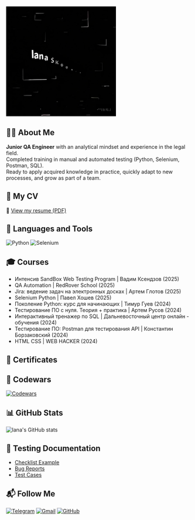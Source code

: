 ![Header](https://github.com/i-skogoreva/i-skogoreva/raw/main/assets/header.gif)

## 👩‍💻 About Me

**Junior QA Engineer** with an analytical mindset and experience in the legal field.  
Completed training in manual and automated testing (Python, Selenium, Postman, SQL).  
Ready to apply acquired knowledge in practice, quickly adapt to new processes, and grow as part of a team.

## 📄 My CV
📌 [View my resume (PDF)](https://drive.google.com/file/d/1UMLkq59CevpyXtVJN4xG8YcIQPg5EwNJ/view?usp=sharing)

## 🧰 Languages and Tools
![Python](https://img.shields.io/badge/Python-3776AB?style=for-the-badge&logo=python&logoColor=white)
![Selenium](https://img.shields.io/badge/Selenium-43B02A?style=for-the-badge&logo=selenium&logoColor=white)

## 🎓 Courses
- Интенсив SandBox Web Testing Program | Вадим Ксендзов (2025)
- QA Automation | RedRover School (2025)
- Jira: ведение задач на электронных досках | Артем Глотов (2025)
- Selenium Python | Павел Хошев (2025)
- Поколение Python: курс для начинающих | Тимур Гуев (2024)
- Тестирование ПО с нуля. Теория + практика | Артем Русов (2024)
- Интерактивный тренажер по SQL | Дальневосточный центр онлайн - обучения (2024)
- Тестирование ПО: Postman для тестирования API | Константин Борзаковский (2024)
- HTML CSS | WEB HACKER (2024)

## 🏅 Certificates

## 🧠 Codewars
[![Codewars](https://www.codewars.com/users/IanaSkogoreva/badges/small)](https://www.codewars.com/users/IanaSkogoreva)

## 📊 GitHub Stats
![Iana's GitHub stats](https://github-readme-stats.vercel.app/api?username=i-skogoreva&show_icons=true&theme=tokyonight)


## 📝 Testing Documentation
- [Checklist Example](link)
- [Bug Reports](link)
- [Test Cases](link)

## 📬 Follow Me
[![Telegram](https://img.shields.io/badge/Telegram-2CA5E0?style=for-the-badge&logo=telegram&logoColor=white)](https://t.me/i_skogoreva)
[![Gmail](https://img.shields.io/badge/Gmail-D14836?style=for-the-badge&logo=gmail&logoColor=white)](mailto:iana.skogoreva@gmail.com)
[![GitHub](https://img.shields.io/badge/GitHub-100000?style=for-the-badge&logo=github&logoColor=white)](https://github.com/i-skogoreva)
